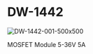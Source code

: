 # DW-1442
![DW-1442-001-500x500](https://user-images.githubusercontent.com/4562957/144987627-ed231de8-2a46-475e-8a75-81f018c525f1.jpg)

MOSFET Module 5-36V 5A
